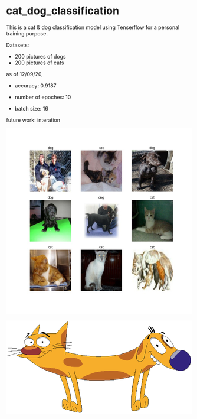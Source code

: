 # cat_dog_classification

This is a cat & dog classification model using Tenserflow for a personal training purpose. 

Datasets: 
- 200 pictures of dogs
- 200 pictures of cats

as of 12/09/20, 

- accuracy: 0.9187

- number of epoches: 10
- batch size: 16

future work: 
interation 

![ninegrid](/img/nine.jpg)


![catdog](/img/catdog.png)
